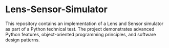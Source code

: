 # Lens-Sensor-Simulator
This repository contains an implementation of a Lens and Sensor simulator as part of a Python technical test. The project demonstrates advanced Python features, object-oriented programming principles, and software design patterns.
